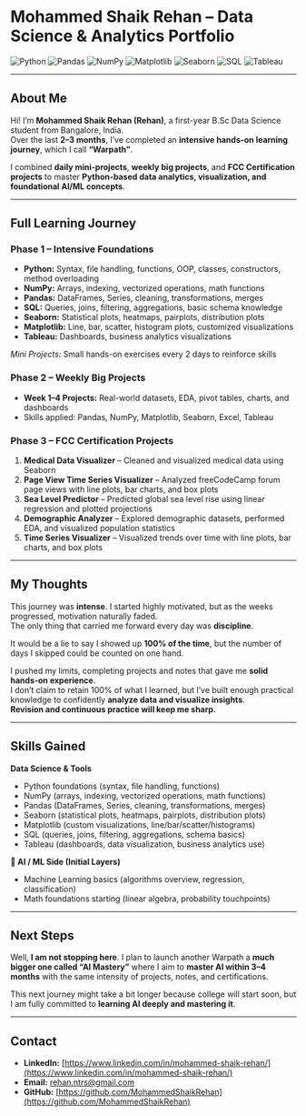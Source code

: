 # Mohammed Shaik Rehan – Data Science & Analytics Portfolio

![Python](https://img.shields.io/badge/Python-3.8-blue?logo=python) ![Pandas](https://img.shields.io/badge/Pandas-Data%20Analysis-brightgreen) ![NumPy](https://img.shields.io/badge/NumPy-Matrix%20Magic-yellow) ![Matplotlib](https://img.shields.io/badge/Matplotlib-Visualization-orange) ![Seaborn](https://img.shields.io/badge/Seaborn-Statistical%20Plots-red) ![SQL](https://img.shields.io/badge/SQL-Queries-lightgrey) ![Tableau](https://img.shields.io/badge/Tableau-Dashboards-blueviolet)

---

## **About Me**
Hi! I’m **Mohammed Shaik Rehan (Rehan)**, a first-year B.Sc Data Science student from Bangalore, India.  
Over the last **2–3 months**, I’ve completed an **intensive hands-on learning journey**, which I call **“Warpath”**.  

I combined **daily mini-projects**, **weekly big projects**, and **FCC Certification projects** to master **Python-based data analytics, visualization, and foundational AI/ML concepts**.

---

## **Full Learning Journey**

### **Phase 1 – Intensive Foundations**
- **Python:** Syntax, file handling, functions, OOP, classes, constructors, method overloading  
- **NumPy:** Arrays, indexing, vectorized operations, math functions  
- **Pandas:** DataFrames, Series, cleaning, transformations, merges  
- **SQL:** Queries, joins, filtering, aggregations, basic schema knowledge  
- **Seaborn:** Statistical plots, heatmaps, pairplots, distribution plots  
- **Matplotlib:** Line, bar, scatter, histogram plots, customized visualizations  
- **Tableau:** Dashboards, business analytics visualizations  

*Mini Projects:* Small hands-on exercises every 2 days to reinforce skills  

### **Phase 2 – Weekly Big Projects**
- **Week 1–4 Projects:** Real-world datasets, EDA, pivot tables, charts, and dashboards  
- Skills applied: Pandas, NumPy, Matplotlib, Seaborn, Excel, Tableau  

### **Phase 3 – FCC Certification Projects**
1. **Medical Data Visualizer** – Cleaned and visualized medical data using Seaborn  
2. **Page View Time Series Visualizer** – Analyzed freeCodeCamp forum page views with line plots, bar charts, and box plots  
3. **Sea Level Predictor** – Predicted global sea level rise using linear regression and plotted projections  
4. **Demographic Analyzer** – Explored demographic datasets, performed EDA, and visualized population statistics  
5. **Time Series Visualizer** – Visualized trends over time with line plots, bar charts, and box plots

---

## **My Thoughts**
This journey was **intense**. I started highly motivated, but as the weeks progressed, motivation naturally faded.  
The only thing that carried me forward every day was **discipline**.  

It would be a lie to say I showed up **100% of the time**, but the number of days I skipped could be counted on one hand.  

I pushed my limits, completing projects and notes that gave me **solid hands-on experience**.  
I don’t claim to retain 100% of what I learned, but I’ve built enough practical knowledge to confidently **analyze data and visualize insights**.  
**Revision and continuous practice will keep me sharp.**

---

## **Skills Gained**

**Data Science & Tools**
- Python foundations (syntax, file handling, functions)  
- NumPy (arrays, indexing, vectorized operations, math functions)  
- Pandas (DataFrames, Series, cleaning, transformations, merges)  
- Seaborn (statistical plots, heatmaps, pairplots, distribution plots)  
- Matplotlib (custom visualizations, line/bar/scatter/histograms)  
- SQL (queries, joins, filtering, aggregations, schema basics)  
- Tableau (dashboards, data visualization, business analytics use)  

**🤖 AI / ML Side (Initial Layers)**
- Machine Learning basics (algorithms overview, regression, classification)  
- Math foundations starting (linear algebra, probability touchpoints)  

---

## **Next Steps**
Well, **I am not stopping here**. I plan to launch another Warpath a **much bigger one called “AI Mastery”** where I aim to **master AI within 3–4 months** with the same intensity of projects, notes, and certifications.  

This next journey might take a bit longer because college will start soon, but I am fully committed to **learning AI deeply and mastering it**.  

---

## **Contact**
- **LinkedIn:** [https://www.linkedin.com/in/mohammed-shaik-rehan/](https://www.linkedin.com/in/mohammed-shaik-rehan/)  
- **Email:** rehan.ntrs@gmail.com  
- **GitHub:** [https://github.com/MohammedShaikRehan](https://github.com/MohammedShaikRehan)  
